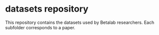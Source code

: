 # datasets repository
This repository contains the datasets used by Betalab researchers. Each subfolder corresponds to a paper.
